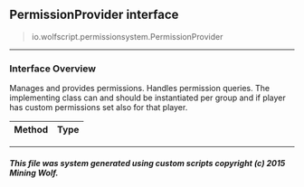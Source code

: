 ## PermissionProvider __interface__

>io.wolfscript.permissionsystem.PermissionProvider

---

### Interface Overview

Manages and provides permissions. Handles permission queries. The implementing class can and should be instantiated per group and if player has custom permissions set also for that player.

Method | Type   
--- | :--- 



---



##### This file was system generated using custom scripts copyright (c) 2015 Mining Wolf.
	


